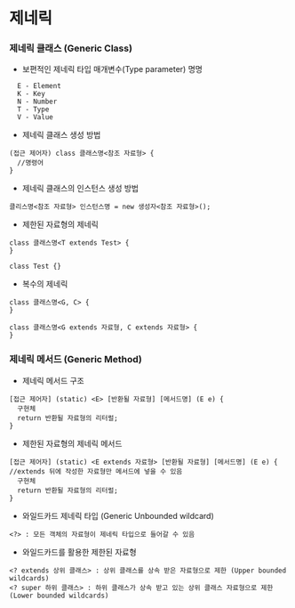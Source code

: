# 제네릭

### 제네릭 클래스 (Generic Class)
* 보편적인 제네릭 타입 매개변수(Type parameter) 명명
```
  E - Element
  K - Key
  N - Number
  T - Type
  V - Value
```

* 제네릭 클래스 생성 방법
```
(접근 제어자) class 클래스명<참조 자료형> {
  //명령어
}
```

* 제네릭 클래스의 인스턴스 생성 방법
```
클리스명<참조 자료형> 인스턴스명 = new 생성자<참조 자료형>();
```

* 제한된 자료형의 제네릭
```
class 클래스명<T extends Test> {
}

class Test {}
```

* 복수의 제네릭
```
class 클래스명<G, C> {
}

class 클래스명<G extends 자료형, C extends 자료형> {
}
```

### 제네릭 메서드 (Generic Method)
* 제네릭 메서드 구조
```
[접근 제어자] (static) <E> [반환될 자료형] [메서드명] (E e) {
  구현체
  return 반환될 자료형의 리터럴;
}
```

* 제한된 자료형의 제네릭 메서드
```
[접근 제어자] (static) <E extends 자료형> [반환될 자료형] [메서드명] (E e) { //extends 뒤에 작성한 자료형만 메서드에 넣을 수 있음
  구현체
  return 반환될 자료형의 리터럴;
}
```

* 와일드카드 제네릭 타입 (Generic Unbounded wildcard)
```
<?> : 모든 객체의 자료형이 제네릭 타입으로 들어갈 수 있음
```

* 와일드카드를 활용한 제한된 자료형
```
<? extends 상위 클래스> : 상위 클래스를 상속 받은 자료형으로 제한 (Upper bounded wildcards)
<? super 하위 클래스> : 하위 클래스가 상속 받고 있는 상위 클래스 자료형으로 제한 (Lower bounded wildcards)
```


